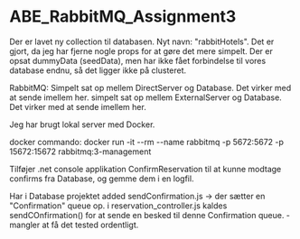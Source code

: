# ABE_RabbitMQ_Assignment3

Der er lavet ny collection til databasen. Nyt navn: "rabbitHotels". Det er gjort, da jeg har fjerne nogle props for at gøre det mere simpelt.
Der er opsat dummyData (seedData), men har ikke fået forbindelse til vores database endnu, så det ligger ikke på clusteret.

RabbitMQ:
Simpelt sat op mellem DirectServer og Database. Det virker med at sende imellem her.
simpelt sat op mellem ExternalServer og Database. Det virker med at sende imellem her.

Jeg har brugt lokal server med Docker.

docker commando: docker run -it --rm --name rabbitmq -p 5672:5672 -p 15672:15672 rabbitmq:3-management

Tilføjer .net console applikation ConfirmReservation til at kunne modtage confirms fra Database, og gemme dem i en logfil.

Har i Database projektet added sendConfirmation.js -> der sætter en "Confirmation" queue op.
i reservation_controller.js kaldes sendCOnfirmation() for at sende en besked til denne Confirmation queue. - mangler at få det tested ordentligt.
